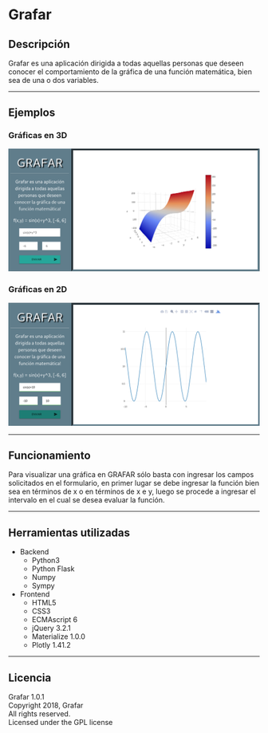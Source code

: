 # Grafar

## Descripción
Grafar es una aplicación dirigida a todas aquellas personas que deseen conocer el comportamiento de
la gráfica de una función matemática, bien sea de una o dos variables.
***
## Ejemplos
### Gráficas en 3D
![Gráfica en 3D](static/img/3dimage.png)

 ### Gráficas en 2D
 ![Gráfica en 3D](static/img/2dimage.png)
 ***
 ## Funcionamiento
 Para visualizar una gráfica en GRAFAR sólo basta con ingresar los campos solicitados en el formulario, en primer lugar se debe ingresar la función bien sea en términos de x o en términos de x e y, luego se procede a ingresar el intervalo en el cual se desea evaluar la función. 
 ***
 ## Herramientas utilizadas
 * Backend
    * Python3
    * Python Flask
    * Numpy
    * Sympy
* Frontend
    * HTML5
    * CSS3
    * ECMAscript 6
    * jQuery 3.2.1
    * Materialize 1.0.0
    * Plotly 1.41.2
***
## Licencia 

Grafar 1.0.1    
Copyright 2018, Grafar  
All rights reserved.  
Licensed under the GPL license
